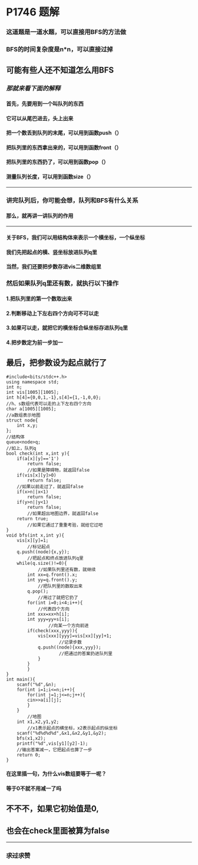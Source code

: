 # P1746 题解

### 这道题是一道水题，可以直接用BFS的方法做
### BFS的时间复杂度是n*n，可以直接过掉
## 可能有些人还不知道怎么用BFS
###  _那就来看下面的解释_ 
#### 首先，先要用到一个叫队列的东西
#### 它可以从尾巴进去，头上出来
#### 把一个数丢到队列的末尾，可以用到函数push（）
#### 把队列里的东西拿出来的，可以用到函数front（）
#### 把队列里的东西扔了，可以用到函数pop（）
#### 测量队列长度，可以用到函数size（）


------------

### 讲完队列后，你可能会想，队列和BFS有什么关系
#### 那么，就再讲一讲队列的作用


------------

#### 关于BFS，我们可以用结构体来表示一个横坐标，一个纵坐标
#### 我们先把起点的横、竖坐标放进队列q里
#### 当然，我们还要把步数存进vis二维数组里
### 然后如果队列q里还有数，就执行以下操作
#### 1.把队列里的第一个数取出来
#### 2.判断移动上下左右四个方向可不可以走
#### 3.如果可以走，就把它的横坐标合纵坐标存进队列q里
#### 4.把步数定为前一步加一
## 最后，把参数设为起点就行了
```
#include<bits/stdc++.h>
using namespace std;
int n;
int vis[1005][1005];
int h[4]={0,0,1,-1},s[4]={1,-1,0,0};
//h、s数组代表可以走的上下左右四个方向
char a[1005][1005];
//a数组表示地图
struct node{
	int x,y;
};
//结构体
queue<node>q;
//如上，队列q
bool check(int x,int y){	
	if(a[x][y]=='1')
	    return false;
    	//如果是障碍物，就返回false
	if(vis[x][y]>0)
	    return false;
   	//如果以前走过了，就返回false
	if(x>n||x<1)
	    return false;
	if(y>n||y<1)
	    return false;
        //如果超出地图边界，就返回false
	return true;
    	//如果它通过了重重考验，就给它过吧
}
void bfs(int x,int y){
	vis[x][y]=1;
    	//标记起点
	q.push((node){x,y});
    	//把起点和终点放进队列q里 
	while(q.size()!=0){
    	    //如果队列里还有数，就继续
	    int xx=q.front().x;
	    int yy=q.front().y;
            //把队列里的数取出来
	    q.pop();
            //用过了就把它扔了
	    for(int i=0;i<4;i++){
            //代表四个方向
		int xxx=xx+h[i];
		int yyy=yy+s[i];
                //向某一个方向前进
		if(check(xxx,yyy)){
		    vis[xxx][yyy]=vis[xx][yy]+1;
            	    //记录步数
		    q.push((node){xxx,yyy});
            	    //把通过的答案扔进队列里
	        }
	    }
        }
}
int main(){
	scanf("%d",&n);
	for(int i=1;i<=n;i++){
	    for(int j=1;j<=n;j++){
		cin>>a[i][j];
	    }
	}
    	//地图
	int x1,x2,y1,y2;
    	//x1表示起点的横坐标，x2表示起点的纵坐标
	scanf("%d%d%d%d",&x1,&x2,&y1,&y2);
	bfs(x1,x2);
	printf("%d",vis[y1][y2]-1);
	//输出答案减一，它把起点也算了一步
	return 0;
} 
```
#### 在这里插一句，为什么vis数组要等于一呢？
#### 等于0不就不用减一了吗
## 不不不，如果它初始值是0,
## 也会在check里面被算为false


------------
### ~~求过求赞~~

